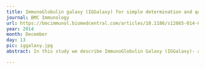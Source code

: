 ```yaml
---
title: ImmunoGlobulin galaxy (IGGalaxy) for simple determination and quantitation of immunoglobulin heavy chain rearrangements from NGS
journal: BMC Immunology
url: https://bmcimmunol.biomedcentral.com/articles/10.1186/s12865-014-0059-7
year: 2014
month: December
day: 13
pic: iggalaxy.jpg
abstract: In this study we describe ImmunoGlobulin Galaxy (IGGalaxy)- a convenient web based application for analyzing next-generation sequencing results and reporting IGH gene rearrangements for both repertoire and clonality studies.

---
```

